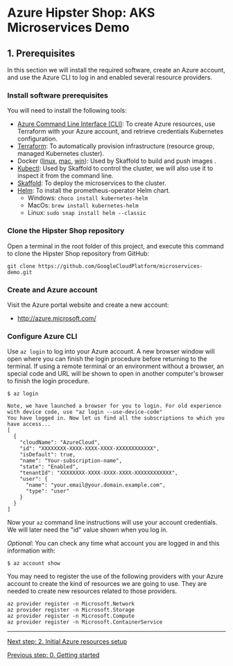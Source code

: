 # Azure Hipster Shop: AKS Microservices Demo

## 1. Prerequisites

In this section we will install the required software, create an Azure account, and use the Azure CLI to log in and enabled several resource providers.

### Install software prerequisites

You will need to install the following tools:

* [Azure Command Line Interface (CLI)](https://docs.microsoft.com/en-us/cli/azure/install-azure-cli?view=azure-cli-latest): To create Azure resources, use Terraform with your Azure account, and retrieve credentials Kubernetes configuration.
* [Terraform](https://www.terraform.io/downloads.html): To automatically provision infrastructure (resource group, managed Kubernetes cluster).
* Docker ([linux](https://docs.docker.com/install/linux/docker-ce/ubuntu/), [mac](https://docs.docker.com/docker-for-mac/install/), [win](https://docs.docker.com/docker-for-windows/install/)): Used by Skaffold to build and push images  .
* [Kubectl](https://kubernetes.io/docs/tasks/tools/install-kubectl/): Used by Skaffold to control the cluster, we will also use it to inspect it from the command line.
* [Skaffold](https://skaffold.dev/docs/getting-started/#installing-skaffold): To deploy the microservices to the cluster.
* [Helm](https://helm.sh/docs/using_helm/#installing-helm): To install the prometheus-operator Helm chart.
  * Windows: `choco install kubernetes-helm`
  * MacOs: `brew install kubernetes-helm`
  * Linux: `sudo snap install helm --classic`

### Clone the Hipster Shop repository

Open a terminal in the root folder of this project, and execute this command to clone the Hipster Shop repository from GitHub:

```
git clone https://github.com/GoogleCloudPlatform/microservices-demo.git
```

### Create and Azure account

Visit the Azure portal website and create a new account:

 * http://azure.microsoft.com/

### Configure Azure CLI

Use `az login` to log into your Azure account. A new browser window will open where you can finish the login procedure before returning to the terminal.
If using a remote terminal or an environment without a browser, an special code and URL will be shown to open in another computer's browser to finish the login procedure.

```
$ az login

Note, we have launched a browser for you to login. For old experience with device code, use "az login --use-device-code"
You have logged in. Now let us find all the subscriptions to which you have access...
[
  {
    "cloudName": "AzureCloud",
    "id": "XXXXXXXX-XXXX-XXXX-XXXX-XXXXXXXXXXXX",
    "isDefault": true,
    "name": "Your-subscription-name",
    "state": "Enabled",
    "tenantId": "XXXXXXXX-XXXX-XXXX-XXXX-XXXXXXXXXXXX",
    "user": {
      "name": "your.email@your.domain.example.com",
      "type": "user"
    }
  }
]
```

Now your `az` command line instructions will use your account credentials.
We will later need the "id" value shown when you log in.

_Optional_: You can check any time what account you are logged in and this information with:

```
$ az account show
```

You may need to register the use of the following providers with your Azure account to create the kind of resources we are going to use. They are needed to create new resources related to those providers.

```
az provider register -n Microsoft.Network
az provider register -n Microsoft.Storage
az provider register -n Microsoft.Compute
az provider register -n Microsoft.ContainerService
```

---
[Next step: 2. Initial Azure resources setup](../docs/02_setup_az_sp.md)  

[Previous step: 0. Getting started](../README.md)
